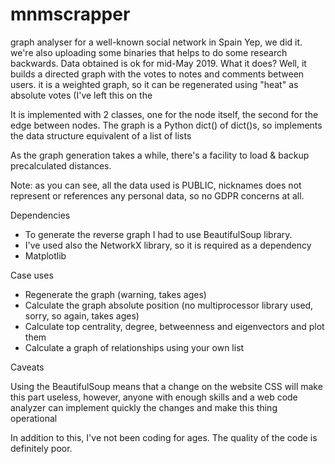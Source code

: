 # mnmscrapper
graph analyser for a well-known social network in Spain
Yep, we did it. we're also uploading some binaries that helps to do some research backwards. Data obtained is ok for mid-May 2019.
What it does?
Well, it builds a directed graph with the votes to notes and comments between users. it is a weighted graph, so it can be regenerated using "heat" as absolute votes (I've left this on the 

It is implemented with 2 classes, one for the node itself, the second for the edge between nodes. The graph is a Python dict() of dict()s, so implements the data structure equivalent of a list of lists

As the graph generation takes a while, there's a facility to load & backup precalculated distances.

Note: as you can see, all the data used is PUBLIC, nicknames does not represent or references any personal data, so no GDPR concerns at all.

Dependencies
- To generate the reverse graph I had to use BeautifulSoup library. 
- I've used also the NetworkX library, so it is required as a dependency
- Matplotlib

Case uses
- Regenerate the graph (warning, takes ages)
- Calculate the graph absolute position (no multiprocessor library used, sorry, so again, takes ages)
- Calculate top centrality, degree, betweenness and eigenvectors and plot them
- Calculate a graph of relationships using your own list

Caveats

Using the BeautifulSoup means that a change on the website CSS will make this part useless, however, anyone with enough skills and a web code analyzer can implement quickly the changes and make this thing operational

In addition to this, I've not been coding for ages. The quality of the code is definitely poor.

